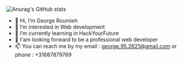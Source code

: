 ![Anurag's GitHub stats](https://github-readme-stats.vercel.app/api?username=george&show_icons=true&theme=radical)



- 👋 Hi, I’m George Roumieh
- 👀 I’m interested in Web development 
- 🌱 I’m currently learning in HackYourFuture
- 💞️ I'am looking forward to be a professional web developer
- 📫 You can reach me by my email : george.95.2621@gmail.com  or phone : +31687879769
